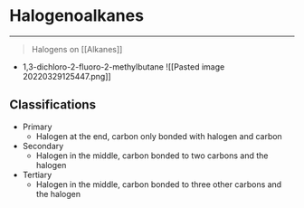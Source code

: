 # Halogenoalkanes
---
> Halogens on [[Alkanes]]
- 1,3-dichloro-2-fluoro-2-methylbutane
![[Pasted image 20220329125447.png]]
## Classifications
- Primary
	- Halogen at the end, carbon only bonded with halogen and carbon
- Secondary
	- Halogen in the middle, carbon bonded to two carbons and the halogen
- Tertiary
	- Halogen in the middle, carbon bonded to three other carbons and the halogen
